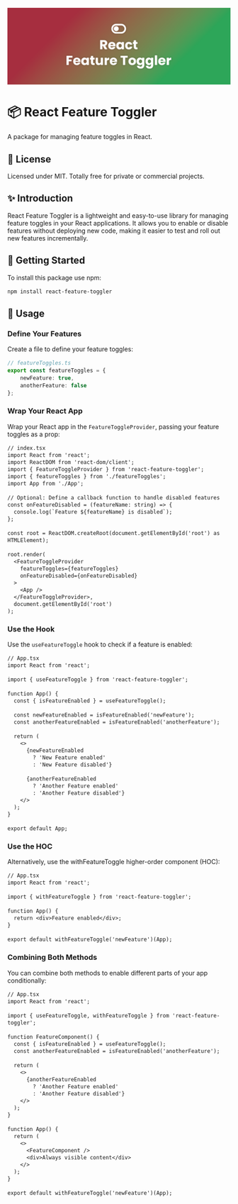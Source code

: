 ![React Feature Toggler](https://github.com/andrewdyer/andrewdyer/blob/main/assets/images/covers/react-feature-toggler.png?raw=true)

# 📦 React Feature Toggler

A package for managing feature toggles in React.  

## 📄 License

Licensed under MIT. Totally free for private or commercial projects.

## ✨ Introduction

React Feature Toggler is a lightweight and easy-to-use library for managing feature toggles in your React applications. It allows you to enable or disable features without deploying new code, making it easier to test and roll out new features incrementally.

## 🚀 Getting Started

To install this package use npm:

```bash
npm install react-feature-toggler
```

## 📖 Usage

### Define Your Features

Create a file to define your feature toggles:

```ts
// featureToggles.ts
export const featureToggles = {
    newFeature: true,
    anotherFeature: false
};
```

### Wrap Your React App

Wrap your React app in the `FeatureToggleProvider`, passing your feature toggles as a prop:

```tsx
// index.tsx
import React from 'react';
import ReactDOM from 'react-dom/client';
import { FeatureToggleProvider } from 'react-feature-toggler';
import { featureToggles } from './featureToggles';
import App from './App';

// Optional: Define a callback function to handle disabled features
const onFeatureDisabled = (featureName: string) => {
  console.log(`Feature ${featureName} is disabled`);
};

const root = ReactDOM.createRoot(document.getElementById('root') as HTMLElement);

root.render(
  <FeatureToggleProvider
    featureToggles={featureToggles}
    onFeatureDisabled={onFeatureDisabled}
  >
    <App />
  </FeatureToggleProvider>,
  document.getElementById('root')
);

```

### Use the Hook

Use the `useFeatureToggle` hook to check if a feature is enabled:

```tsx
// App.tsx
import React from 'react';

import { useFeatureToggle } from 'react-feature-toggler';

function App() {
  const { isFeatureEnabled } = useFeatureToggle();

  const newFeatureEnabled = isFeatureEnabled('newFeature');
  const anotherFeatureEnabled = isFeatureEnabled('anotherFeature');

  return (
    <>
      {newFeatureEnabled
        ? 'New Feature enabled'
        : 'New Feature disabled'}

      {anotherFeatureEnabled
        ? 'Another Feature enabled'
        : 'Another Feature disabled'}
    </>
  );
}

export default App;

```

### Use the HOC

Alternatively, use the withFeatureToggle higher-order component (HOC):

```tsx
// App.tsx
import React from 'react';

import { withFeatureToggle } from 'react-feature-toggler';

function App() {
  return <div>Feature enabled</div>;
}

export default withFeatureToggle('newFeature')(App);
```

### Combining Both Methods

You can combine both methods to enable different parts of your app conditionally:

```tsx
// App.tsx
import React from 'react';

import { useFeatureToggle, withFeatureToggle } from 'react-feature-toggler';

function FeatureComponent() {
  const { isFeatureEnabled } = useFeatureToggle();
  const anotherFeatureEnabled = isFeatureEnabled('anotherFeature');

  return (
    <>
      {anotherFeatureEnabled
        ? 'Another Feature enabled'
        : 'Another Feature disabled'}
    </>
  );
}

function App() {
  return (
    <>
      <FeatureComponent />
      <div>Always visible content</div>
    </>
  );
}

export default withFeatureToggle('newFeature')(App);
```
